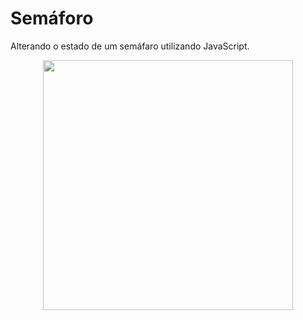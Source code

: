 <h1> Semáforo </h1>
Alterando o estado de um semáfaro utilizando JavaScript.

</p>
<p align="center">
  
  <img src="https://user-images.githubusercontent.com/65368831/95040206-5af24a80-06a9-11eb-89e5-9e8e852f434d.gif" width="400" /> 
</p>
